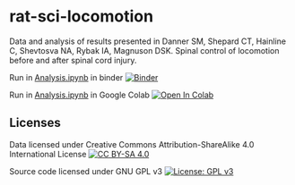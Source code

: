 # rat-sci-locomotion
Data and analysis of results presented in Danner SM, Shepard CT, Hainline C, Shevtosva NA, Rybak IA, Magnuson DSK. Spinal control of locomotion before and after spinal cord injury. 

Run in [Analysis.ipynb][binder-link] in binder [![Binder](https://mybinder.org/badge_logo.svg)][binder-link]

Run in [Analysis.ipynb][colab-link] in Google Colab
[![Open In Colab](https://colab.research.google.com/assets/colab-badge.svg)][colab-link]

[colab-link]: https://colab.research.google.com/github/dannerlab/rat-sci-locomotion/blob/master/Analysis.ipynb
[binder-link]: https://mybinder.org/v2/gh/dannerlab/rat-sci-locomotion/HEAD?labpath=Analysis.ipynb

## Licenses
Data licensed under Creative Commons Attribution-ShareAlike 4.0 International License [![CC BY-SA 4.0][cc-by-sa-shield]][cc-by-sa]

Source code licensed under GNU GPL v3 [![License: GPL v3](https://img.shields.io/badge/License-GPLv3-blue.svg)][gpl3]

[gpl3]: https://www.gnu.org/licenses/gpl-3.0
[cc-by-sa]: http://creativecommons.org/licenses/by-sa/4.0/
[cc-by-sa-shield]: https://img.shields.io/badge/License-CC%20BY--SA%204.0-lightgrey.svg

